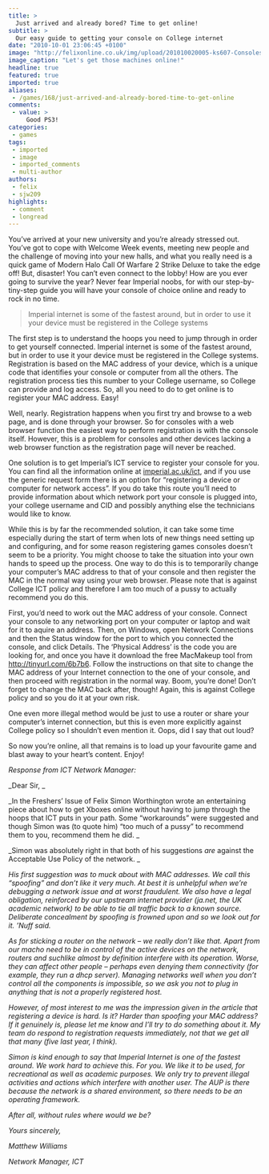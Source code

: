 ```yaml
---
title: >
  Just arrived and already bored? Time to get online!
subtitle: >
  Our easy guide to getting your console on College internet
date: "2010-10-01 23:06:45 +0100"
image: "http://felixonline.co.uk/img/upload/201010020005-ks607-Consoles.jpg"
image_caption: "Let's get those machines online!"
headline: true
featured: true
imported: true
aliases:
 - /games/168/just-arrived-and-already-bored-time-to-get-online
comments:
 - value: >
     Good PS3!
categories:
 - games
tags:
 - imported
 - image
 - imported_comments
 - multi-author
authors:
 - felix
 - sjw209
highlights:
 - comment
 - longread
---
```


You’ve arrived at your new university and you’re already stressed out. You’ve got to cope with Welcome Week events, meeting new people and the challenge of moving into your new halls, and what you really need is a quick game of Modern Halo Call Of Warfare 2 Strike Deluxe to take the edge off! But, disaster! You can’t even connect to the lobby! How are you ever going to survive the year? Never fear Imperial noobs, for with our step-by-tiny-step guide you will have your console of choice online and ready to rock in no time.

> Imperial internet is some of the fastest around, but in order to use it your device must be registered in the College systems

The first step is to understand the hoops you need to jump through in order to get yourself connected. Imperial internet is some of the fastest around, but in order to use it your device must be registered in the College systems. Registration is based on the MAC address of your device, which is a unique code that identifies your console or computer from all the others. The registration process ties this number to your College username, so College can provide and log access. So, all you need to do to get online is to register your MAC address. Easy!

Well, nearly. Registration happens when you first try and browse to a web page, and is done through your browser. So for consoles with a web browser function the easiest way to perform registration is with the console itself. However, this is a problem for consoles and other devices lacking a web browser function as the registration page will never be reached.

One solution is to get Imperial’s ICT service to register your console for you. You can find all the information online at [imperial.ac.uk/ict](http://imperial.ac.uk/ict), and if you use the generic request form there is an option for “registering a device or computer for network access”. If you do take this route you’ll need to provide information about which network port your console is plugged into, your college username and CID and possibly anything else the technicians would like to know.

While this is by far the recommended solution, it can take some time especially during the start of term when lots of new things need setting up and configuring, and for some reason registering games consoles doesn’t seem to be a priority. You might choose to take the situation into your own hands to speed up the process. One way to do this is to temporarily change your computer’s MAC address to that of your console and then register the MAC in the normal way using your web browser. Please note that is against College ICT policy and therefore I am too much of a pussy to actually recommend you do this.

First, you’d need to work out the MAC address of your console. Connect your console to any networking port on your computer or laptop and wait for it to aquire an address. Then, on Windows, open Network Connections and then the Status window for the port to which you connected the console, and click Details. The ‘Physical Address’ is the code you are looking for, and once you have it download the free MacMakeup tool from http://tinyurl.com/6b7b6. Follow the instructions on that site to change the MAC address of your Internet connection to the one of your console, and then proceed with registration in the normal way. Boom, you’re done! Don’t forget to change the MAC back after, though! Again, this is against College policy and so you do it at your own risk.

One even more illegal method would be just to use a router or share your computer’s internet connection, but this is even more explicitly against College policy so I shouldn’t even mention it. Oops, did I say that out loud?

So now you’re online, all that remains is to load up your favourite game and blast away to your heart’s content. Enjoy!

_Response from ICT Network Manager:_

_Dear Sir, _

_In the Freshers’ Issue of Felix Simon Worthington wrote an entertaining piece about how to get Xboxes online without having to jump through the hoops that ICT puts in your path. Some “workarounds” were suggested and though Simon was (to quote him) “too much of a pussy” to recommend them to you, recommend them he did. _

_Simon was absolutely right in that both of his suggestions *are* against the Acceptable Use Policy of the network. _

_His first suggestion was to muck about with MAC addresses. We call this “spoofing” and don’t like it very much. At best it is unhelpful when we’re debugging a network issue and at worst fraudulent. We also have a legal obligation, reinforced by our upstream internet provider (ja.net, the UK academic network) to be able to tie all traffic back to a known source. Deliberate concealment by spoofing is frowned upon and so we look out for it. ’Nuff said._

_As for sticking a router on the network – we really don’t like that. Apart from our macho need to be in control of the active devices on the network, routers and suchlike almost by definition interfere with its operation. Worse, they can affect other people – perhaps even denying them connectivity (for example, they run a dhcp server). Managing networks well when you don’t control all the components is impossible, so we ask you not to plug in anything that is not a properly registered host._

_However, of most interest to me was the impression given in the article that registering a device is hard. Is it? Harder than spoofing your MAC address? If it genuinely is, please let me know and I’ll try to do something about it. My team do respond to registration requests immediately, not that we get all that many (five last year, I think)._

_Simon is kind enough to say that Imperial Internet is one of the fastest around. We work hard to achieve this. For you. We *like* it to be used, for recreational as well as academic purposes. We only try to prevent illegal activities and actions which interfere with another user. The AUP is there because the network is a shared environment, so there needs to be an operating framework._

_After all, without rules where would we be?_

_Yours sincerely,_

_Matthew Williams_

_Network Manager, ICT_
